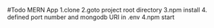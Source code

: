 #Todo MERN App
1.clone 
2.goto project root directory
3.npm install
4. defined port number and mongodb URI in .env
4.npm start
